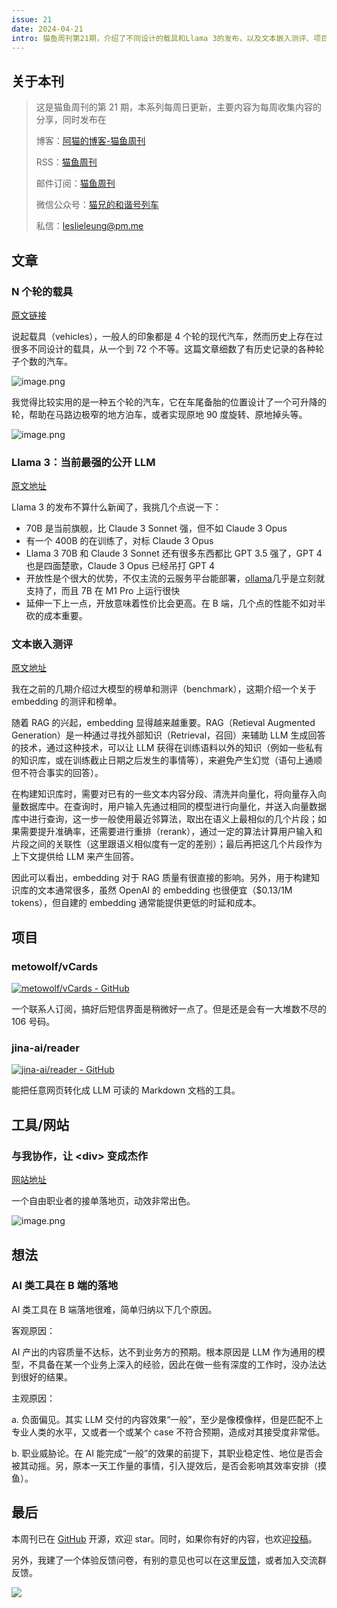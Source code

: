 ```yaml
---
issue: 21
date: 2024-04-21
intro: 猫鱼周刊第21期，介绍了不同设计的载具和Llama 3的发布，以及文本嵌入测评、项目、工具和网站等内容。AI类工具在B端落地的难题有客观和主观原因。
---
```


## 关于本刊

> 这是猫鱼周刊的第 21 期，本系列每周日更新，主要内容为每周收集内容的分享，同时发布在
>
> 博客：[阿猫的博客-猫鱼周刊](https://ameow.xyz/categories/weekly)
>
> RSS：[猫鱼周刊](https://ameow.xyz/feed/categories/weekly.xml)
>
> 邮件订阅：[猫鱼周刊](https://quail.ink/ameow)
>
> 微信公众号：[猫兄的和谐号列车](http://img.ameow.xyz/202401141448662.png)
>
> 私信：[leslieleung@pm.me](mailto:leslieleung@pm.me)

## 文章

### N 个轮的载具

[原文链接](http://www.douglas-self.com/MUSEUM/TRANSPORT/nwheelcar/nwheelcar.htm)

说起载具（vehicles），一般人的印象都是 4 个轮的现代汽车，然而历史上存在过很多不同设计的载具，从一个到 72 个不等。这篇文章细数了有历史记录的各种轮子个数的汽车。

![image.png](https://img.ameow.xyz/202404211643458.png)

我觉得比较实用的是一种五个轮的汽车，它在车尾备胎的位置设计了一个可升降的轮，帮助在马路边极窄的地方泊车，或者实现原地 90 度旋转、原地掉头等。

![image.png](https://img.ameow.xyz/202404211650596.png)

### Llama 3：当前最强的公开 LLM

[原文地址](https://ai.meta.com/blog/meta-llama-3/)

Llama 3 的发布不算什么新闻了，我挑几个点说一下：

- 70B 是当前旗舰，比 Claude 3 Sonnet 强，但不如 Claude 3 Opus
- 有一个 400B 的在训练了，对标 Claude 3 Opus
- Llama 3 70B 和 Claude 3 Sonnet 还有很多东西都比 GPT 3.5 强了，GPT 4 也是四面楚歌，Claude 3 Opus 已经吊打 GPT 4
- 开放性是个很大的优势，不仅主流的云服务平台能部署，[ollama](https://github.com/ollama/ollama)几乎是立刻就支持了，而且 7B 在 M1 Pro 上运行很快
- 延伸一下上一点，开放意味着性价比会更高。在 B 端，几个点的性能不如对半砍的成本重要。

### 文本嵌入测评

[原文地址](https://huggingface.co/spaces/mteb/leaderboard)

我在之前的几期介绍过大模型的榜单和测评（benchmark），这期介绍一个关于 embedding 的测评和榜单。

随着 RAG 的兴起，embedding 显得越来越重要。RAG（Retieval Augmented Generation）是一种通过寻找外部知识（Retrieval，召回）来辅助 LLM 生成回答的技术，通过这种技术，可以让 LLM 获得在训练语料以外的知识（例如一些私有的知识库，或在训练截止日期之后发生的事情等），来避免产生幻觉（语句上通顺但不符合事实的回答）。

在构建知识库时，需要对已有的一些文本内容分段、清洗并向量化，将向量存入向量数据库中。在查询时，用户输入先通过相同的模型进行向量化，并送入向量数据库中进行查询，这一步一般使用最近邻算法，取出在语义上最相似的几个片段；如果需要提升准确率，还需要进行重排（rerank），通过一定的算法计算用户输入和片段之间的关联性（这里跟语义相似度有一定的差别）；最后再把这几个片段作为上下文提供给 LLM 来产生回答。

因此可以看出，embedding 对于 RAG 质量有很直接的影响。另外，用于构建知识库的文本通常很多，虽然 OpenAI 的 embedding 也很便宜（$0.13/1M tokens），但自建的 embedding 通常能提供更低的时延和成本。

## 项目

### metowolf/vCards

[![metowolf/vCards - GitHub](https://gh-card.dev/repos/metowolf/vCards.svg?fullname=)](https://github.com/metowolf/vCards)

一个联系人订阅，搞好后短信界面是稍微好一点了。但是还是会有一大堆数不尽的 106 号码。

### jina-ai/reader

[![jina-ai/reader - GitHub](https://gh-card.dev/repos/jina-ai/reader.svg?fullname=)](https://github.com/jina-ai/reader)

能把任意网页转化成 LLM 可读的 Markdown 文档的工具。

## 工具/网站

### 与我协作，让 \<div\> 变成杰作

[网站地址](https://freelance.sunebear.com/)

一个自由职业者的接单落地页，动效非常出色。

![image.png](https://img.ameow.xyz/202404211743886.png)


## 想法

### AI 类工具在 B 端的落地

AI 类工具在 B 端落地很难，简单归纳以下几个原因。

客观原因：

AI 产出的内容质量不达标，达不到业务方的预期。根本原因是 LLM 作为通用的模型，不具备在某一个业务上深入的经验，因此在做一些有深度的工作时，没办法达到很好的结果。

主观原因：

a. 负面偏见。其实 LLM 交付的内容效果“一般”，至少是像模像样，但是匹配不上专业人类的水平，又或者一个或某个 case 不符合预期，造成对其接受度非常低。

b. 职业威胁论。在 AI 能完成“一般”的效果的前提下，其职业稳定性、地位是否会被其动摇。另，原本一天工作量的事情，引入提效后，是否会影响其效率安排（摸鱼）。

## 最后

本周刊已在 [GitHub](https://github.com/LeslieLeung/cat-fish-weekly) 开源，欢迎 star。同时，如果你有好的内容，也欢迎[投稿](https://github.com/LeslieLeung/cat-fish-weekly/issues/new?assignees=LeslieLeung&labels=&projects=&template=recommendations.md)。

另外，我建了一个体验反馈问卷，有别的意见也可以在这里[反馈](https://wj.qq.com/s2/14419451/42b1/)，或者加入交流群反馈。

![](https://img.ameow.xyz/202404211752324.jpg)